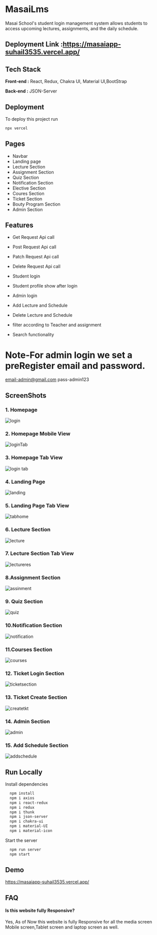# MasaiLms
Masai School's student login management system allows students to access upcoming lectures, assignments, and the daily schedule.
## Deployment Link :https://masaiapp-suhail3535.vercel.app/

## Tech Stack

**Front-end :** React, Redux, Chakra UI, Material UI,BootStrap

**Back-end :** JSON-Server

## Deployment

To deploy this project run

```bash
npx vercel

```
## Pages

- Navbar
- Landing page
- Lecture Section
- Assignment Section
- Quiz Section
- Notification Section
- Elective Section
- Coures Section
- Ticket Section
- Bouty Program Section
- Admin Section 


## Features
- Get Request Api call
- Post Request Api call
- Patch Request Api call
- Delete Request Api call

- Student login
- Student profile show after login

- Admin login
- Add Lecture and Schedule
- Delete Lecture and Schedule

- filter according to Teacher and assignment
- Search functionality 
# Note-For admin login we set a preRegister email and password.
  email-admin@gmail.com
  pass-admin123

## ScreenShots
### 1. Homepage
![login](https://github.com/suhail3535/MasaiLms/assets/112754439/3d5525a8-11a2-4e32-bdb5-13288239e056)
### 2. Homepage Mobile View
![loginTab](https://github.com/suhail3535/MasaiLms/assets/112754439/945a69a7-5f61-42ac-92ae-55519f1ae856)
### 3. Homepage Tab View
![login tab](https://github.com/suhail3535/MasaiLms/assets/112754439/0d0dc116-0bcd-467d-85bc-0c746bc723e4)

### 4. Landing Page
![landing](https://github.com/suhail3535/MasaiLms/assets/112754439/9314abd5-28ad-46c1-b519-f28debd8c3d6)
### 5. Landing Page Tab View
![tabhome](https://github.com/suhail3535/MasaiLms/assets/112754439/4a3b61ea-35b4-48a9-9fbf-bb788980b709)
### 6. Lecture Section
![lecture](https://github.com/suhail3535/MasaiLms/assets/112754439/f800266e-dd15-4cd4-bb12-76ad794a5bc4)
### 7. Lecture Section Tab View
![lectureres](https://github.com/suhail3535/MasaiLms/assets/112754439/85d7edc5-e615-4694-b3f6-65eab981e444)
### 8.Assignment Section
![assinment](https://github.com/suhail3535/MasaiLms/assets/112754439/bc36172d-d9b8-43f0-a35b-cd0810d625e4)
### 9. Quiz Section
![quiz](https://github.com/suhail3535/MasaiLms/assets/112754439/13537883-9613-467a-806f-a1dd25e9bffc)


### 10.Notification Section
![notification](https://github.com/suhail3535/MasaiLms/assets/112754439/abea335e-9d31-4bed-adb5-8a19ac284fb3)

### 11.Courses Section
![courses](https://github.com/suhail3535/MasaiLms/assets/112754439/1345c048-b236-4596-9ec7-5ce2f4d62ebe)
### 12. Ticket Login Section
![ticketsection](https://github.com/suhail3535/MasaiLms/assets/112754439/1e0dbeda-54f3-4375-85c8-bf11ceaed21d)
### 13. Ticket Create Section
<!-- ![cart](https://user-images.githubusercontent.com/110021464/222483675-eea1d198-a787-423f-92e3-b18c142ae5a6.png) -->
![createtkt](https://github.com/suhail3535/MasaiLms/assets/112754439/b4e65b43-cc49-45bf-8055-cf25092d13c3)
### 14. Admin Section
![admin](https://github.com/suhail3535/MasaiLms/assets/112754439/8fc2882e-0cd1-48f8-a412-d903566c8729)

<!-- ![Screenshot (137)](https://user-images.githubusercontent.com/112754439/222426239-dee8cd63-3b68-4754-98c1-f4fe8a89e300.png)
![Screenshot (138)](https://user-images.githubusercontent.com/112754439/222426322-e903ae80-1511-4bf4-bc69-ec2e602cb8ec.png)
![Screenshot (139)](https://user-images.githubusercontent.com/112754439/222426349-a1b407d5-9ac4-423e-b235-9503142f7dc9.png) -->



### 15. Add Schedule Section
![addschedule](https://github.com/suhail3535/MasaiLms/assets/112754439/5216cf6e-6874-433a-8a57-db47504fce35)


## Run Locally
Install dependencies

```bash
  npm install
  npm i axios
  npm i react-redux
  npm i redux
  npm i thunk
  npm i json-server
  npm i chakra-ui
  npm i material-UI
  npm i material-icon
```

Start the server

```bash
  npm run server
  npm start
```


## Demo
https://masaiapp-suhail3535.vercel.app/

## FAQ

#### Is this website fully Responsive?

Yes, As of Now this website is fully Responsive for all the media screen Mobile screen,Tablet screen and laptop screen as well.
